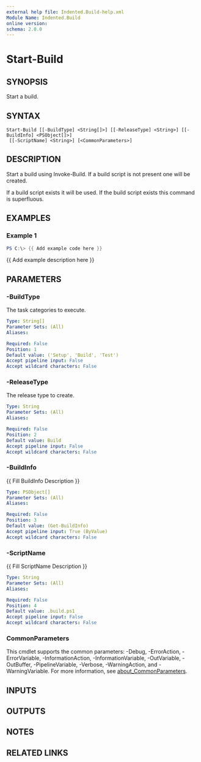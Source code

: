 ```yaml
---
external help file: Indented.Build-help.xml
Module Name: Indented.Build
online version:
schema: 2.0.0
---
```


# Start-Build

## SYNOPSIS
Start a build.

## SYNTAX

```
Start-Build [[-BuildType] <String[]>] [[-ReleaseType] <String>] [[-BuildInfo] <PSObject[]>]
 [[-ScriptName] <String>] [<CommonParameters>]
```

## DESCRIPTION
Start a build using Invoke-Build.
If a build script is not present one will be created.

If a build script exists it will be used.
If the build script exists this command is superfluous.

## EXAMPLES

### Example 1
```powershell
PS C:\> {{ Add example code here }}
```

{{ Add example description here }}

## PARAMETERS

### -BuildType
The task categories to execute.

```yaml
Type: String[]
Parameter Sets: (All)
Aliases:

Required: False
Position: 1
Default value: ('Setup', 'Build', 'Test')
Accept pipeline input: False
Accept wildcard characters: False
```

### -ReleaseType
The release type to create.

```yaml
Type: String
Parameter Sets: (All)
Aliases:

Required: False
Position: 2
Default value: Build
Accept pipeline input: False
Accept wildcard characters: False
```

### -BuildInfo
{{ Fill BuildInfo Description }}

```yaml
Type: PSObject[]
Parameter Sets: (All)
Aliases:

Required: False
Position: 3
Default value: (Get-BuildInfo)
Accept pipeline input: True (ByValue)
Accept wildcard characters: False
```

### -ScriptName
{{ Fill ScriptName Description }}

```yaml
Type: String
Parameter Sets: (All)
Aliases:

Required: False
Position: 4
Default value: .build.ps1
Accept pipeline input: False
Accept wildcard characters: False
```

### CommonParameters
This cmdlet supports the common parameters: -Debug, -ErrorAction, -ErrorVariable, -InformationAction, -InformationVariable, -OutVariable, -OutBuffer, -PipelineVariable, -Verbose, -WarningAction, and -WarningVariable. For more information, see [about_CommonParameters](http://go.microsoft.com/fwlink/?LinkID=113216).

## INPUTS

## OUTPUTS

## NOTES

## RELATED LINKS
